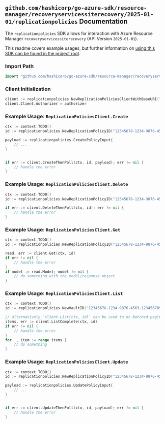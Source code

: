
## `github.com/hashicorp/go-azure-sdk/resource-manager/recoveryservicessiterecovery/2025-01-01/replicationpolicies` Documentation

The `replicationpolicies` SDK allows for interaction with Azure Resource Manager `recoveryservicessiterecovery` (API Version `2025-01-01`).

This readme covers example usages, but further information on [using this SDK can be found in the project root](https://github.com/hashicorp/go-azure-sdk/tree/main/docs).

### Import Path

```go
import "github.com/hashicorp/go-azure-sdk/resource-manager/recoveryservicessiterecovery/2025-01-01/replicationpolicies"
```


### Client Initialization

```go
client := replicationpolicies.NewReplicationPoliciesClientWithBaseURI("https://management.azure.com")
client.Client.Authorizer = authorizer
```


### Example Usage: `ReplicationPoliciesClient.Create`

```go
ctx := context.TODO()
id := replicationpolicies.NewReplicationPolicyID("12345678-1234-9876-4563-123456789012", "example-resource-group", "vaultName", "replicationPolicyName")

payload := replicationpolicies.CreatePolicyInput{
	// ...
}


if err := client.CreateThenPoll(ctx, id, payload); err != nil {
	// handle the error
}
```


### Example Usage: `ReplicationPoliciesClient.Delete`

```go
ctx := context.TODO()
id := replicationpolicies.NewReplicationPolicyID("12345678-1234-9876-4563-123456789012", "example-resource-group", "vaultName", "replicationPolicyName")

if err := client.DeleteThenPoll(ctx, id); err != nil {
	// handle the error
}
```


### Example Usage: `ReplicationPoliciesClient.Get`

```go
ctx := context.TODO()
id := replicationpolicies.NewReplicationPolicyID("12345678-1234-9876-4563-123456789012", "example-resource-group", "vaultName", "replicationPolicyName")

read, err := client.Get(ctx, id)
if err != nil {
	// handle the error
}
if model := read.Model; model != nil {
	// do something with the model/response object
}
```


### Example Usage: `ReplicationPoliciesClient.List`

```go
ctx := context.TODO()
id := replicationpolicies.NewVaultID("12345678-1234-9876-4563-123456789012", "example-resource-group", "vaultName")

// alternatively `client.List(ctx, id)` can be used to do batched pagination
items, err := client.ListComplete(ctx, id)
if err != nil {
	// handle the error
}
for _, item := range items {
	// do something
}
```


### Example Usage: `ReplicationPoliciesClient.Update`

```go
ctx := context.TODO()
id := replicationpolicies.NewReplicationPolicyID("12345678-1234-9876-4563-123456789012", "example-resource-group", "vaultName", "replicationPolicyName")

payload := replicationpolicies.UpdatePolicyInput{
	// ...
}


if err := client.UpdateThenPoll(ctx, id, payload); err != nil {
	// handle the error
}
```
